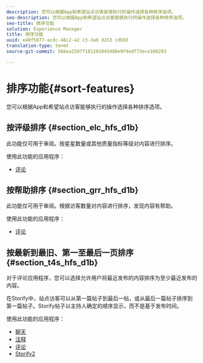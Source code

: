 ```yaml
---
description: 您可以根据App和希望站点访客能够执行的操作选择各种排序选项。
seo-description: 您可以根据App和希望站点访客能够执行的操作选择各种排序选项。
seo-title: 排序功能
solution: Experience Manager
title: 排序功能
uuid: e40f5877-acdc-48c2-a2 c3-3a8 d253 cdb93
translation-type: tm+mt
source-git-commit: 566ea2587f101202045488e9f4edf73ece100293

---
```



# 排序功能{#sort-features}

您可以根据App和希望站点访客能够执行的操作选择各种排序选项。

## 按评级排序 {#section_elc_hfs_d1b}

此功能仅可用于审阅。按星星数量或其他质量指标等级对内容进行排序。

使用此功能的应用程序：

* [评论](/help/using/c-about-apps/c-reviews-app/c-reviews-app.md#c_reviews_app)

## 按帮助排序 {#section_grr_hfs_d1b}

此功能仅可用于审阅。根据访客数量对内容进行排序，发现内容有帮助。

使用此功能的应用程序：

* [评论](/help/using/c-about-apps/c-reviews-app/c-reviews-app.md#c_reviews_app)

## 按最新到最旧、第一至最后一页排序 {#section_t4s_hfs_d1b}

对于评论应用程序，您可以选择允许用户将最近发布的内容排序为至少最近发布的内容。

在Storify中，站点访客可以从第一篇帖子到最后一帖，或从最后一篇帖子排序到第一篇帖子。Storify帖子以主持人确定的顺序显示，而不是基于发布时间。

使用此功能的应用程序：

* [聊天](/help/using/c-about-apps/c-chat-app/c-chat-app.md#c_chat_app)
* [注释](/help/using/c-about-apps/c-comments/c-comments.md)
* [评论](/help/using/c-about-apps/c-reviews-app/c-reviews-app.md#c_reviews_app)
* [Storify2](/help/using/c-about-apps/c-storify2/c-storify2.md#c_storify2)


